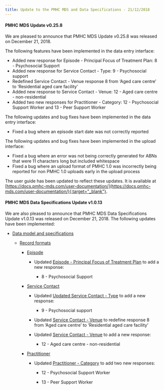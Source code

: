 ```yaml
---
title: Update to the PMHC MDS and Data Specifications - 21/12/2018
---
```


#### PMHC MDS Update v0.25.8 ####

We are pleased to announce that PMHC MDS Update v0.25.8 was released on
December 21, 2018.

The following features have been implemented in the data entry interface:
* Added new response for Episode - Principal Focus of Treatment Plan: 8 - Psychosocial Support
* Added new response for Service Contact - Type: 9 - Psychosocial support
* Redefined Service Contact - Venue response 8 from ‘Aged care centre’ to ‘Residential aged care facility’
* Added new response to Service Contact - Venue: 12 - Aged care centre - non-residential
* Added two new responses for Practitioner - Category: 12 - Psychosocial Support Worker and 13 - Peer Support Worker

The following updates and bug fixes have been implemented in the data entry interface:
* Fixed a bug where an episode start date was not correctly reported

The following updates and bug fixes have been implemented in the upload interface:
* Fixed a bug where an error was not being correctly generated for ABNs that were 11 characters long but included whitespace
* Fixed a bug where an upload format of PMHC 1.0 was incorrectly being reported for non PMHC 1.0 uploads early in the upload process

The user guide has been updated to reflect these updates. It is available at [https://docs.pmhc-mds.com/user-documentation/](https://docs.pmhc-mds.com/user-documentation/){:target="_blank"}.

#### PMHC MDS Data Specifications Update v1.0.13 ####

We are also pleased to announce that PMHC MDS Data Specifications Update
v1.0.13 was released on December 21, 2018. The following updates have been
implemented:


* [Data model and specifications](https://docs.pmhc-mds.com/data-specification/data-model-and-specifications.html)

  * [Record formats](https://docs.pmhc-mds.com/data-specification/data-model-and-specifications.html#record-formats)

    * [Episode](https://docs.pmhc-mds.com/data-specification/data-model-and-specifications.html#episode-data-elements)

      * Updated  [Episode - Principal Focus of Treatment Plan](https://docs.pmhc-mds.com/data-specification/data-model-and-specifications.html#episode-principal-focus-of-treatment-plan) to add a new response:

        *  8 - Psychosocial Support

    * [Service Contact](
      https://docs.pmhc-mds.com/data-specification/data-model-and-specifications.html#service-contact-data-elements)

      * Updated [Updated Service Contact - Type](https://docs.pmhc-mds.com/data-specification/data-model-and-specifications.html#service-contact-type) to add a new response:

        * 9 - Psychosocial support

      * Updated [Service Contact - Venue](https://docs.pmhc-mds.com/data-specification/data-model-and-specifications.html#service-contact-venue) to redefine response 8 from ‘Aged care centre’ to ‘Residential aged care facility’

      * Updated [Service Contact - Venue](https://docs.pmhc-mds.com/data-specification/data-model-and-specifications.html#service-contact-venue) to add a new response:

        * 12 - Aged care centre - non-residential

    * [Practitioner](https://docs.pmhc-mds.com/data-specification/data-model-and-specifications.html#practitioner-data-elements)

      * Updated [Practitioner - Category](https://docs.pmhc-mds.com/data-specification/data-model-and-specifications.html#practitioner-category) to add two new responses:

        * 12 - Psychosocial Support Worker

        * 13 - Peer Support Worker
